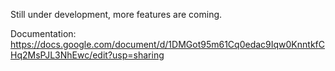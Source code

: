Still under development, more features are coming.

Documentation:
https://docs.google.com/document/d/1DMGot95m61Cq0edac9Iqw0KnntkfCHq2MsPJL3NhEwc/edit?usp=sharing
